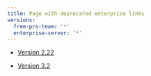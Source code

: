 ```yaml
---
title: Page with deprecated enterprise links
versions:
  free-pro-team: '*'
  enterprise-server: '*'
---
```



- [Version 2.22](/enterprise-server@2.22)

- [Version 3.2](/enterprise-server@3.2)
